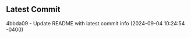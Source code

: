 
## Latest Commit
4bbda09 - Update README with latest commit info (2024-09-04 10:24:54 -0400) <Yunxi-Zhou>
